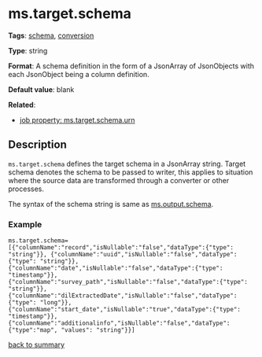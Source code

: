 # ms.target.schema

**Tags**: 
[schema](categories.md#schema-properties), 
[conversion](categories.md#conversion-properties)

**Type**: string

**Format**: A schema definition in the form of a JsonArray of JsonObjects 
with each JsonObject being a column definition. 

**Default value**: blank

**Related**:
- [job property: ms.target.schema.urn](ms.target.schema.urn.md)

## Description

`ms.target.schema` defines the target schema in a JsonArray string.
Target schema denotes the schema to be passed to writer, this applies
to situation where the source data are transformed through a converter
or other processes.

The syntax of the schema string is same as [ms.output.schema](ms.output.schema.md).

### Example

`ms.target.schema=[{"columnName":"record","isNullable":"false","dataType":{"type": "string"}}, {"columnName":"uuid","isNullable":"false","dataType":{"type": "string"}}, {"columnName":"date","isNullable":"false","dataType":{"type": "timestamp"}}, {"columnName":"survey_path","isNullable":"false","dataType":{"type": "string"}}, {"columnName":"dilExtractedDate","isNullable":"false","dataType":{"type": "long"}}, {"columnName":"start_date","isNullable":"true","dataType":{"type": "timestamp"}}, {"columnName":"additionalinfo","isNullable":"false","dataType":{"type":"map", "values": "string"}}]`

[back to summary](summary.md#mstargetschema)   